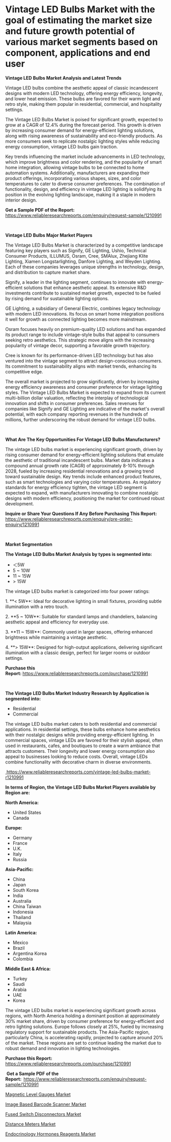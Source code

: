 <p><h1>Vintage LED Bulbs Market with the goal of estimating the market size and future growth potential of various market segments based on component, applications and end user</h1></p><p><strong>Vintage LED Bulbs Market Analysis and Latest Trends</strong></p>
<p><p>Vintage LED bulbs combine the aesthetic appeal of classic incandescent designs with modern LED technology, offering energy efficiency, longevity, and lower heat emission. These bulbs are favored for their warm light and retro style, making them popular in residential, commercial, and hospitality settings. </p><p>The Vintage LED Bulbs Market is poised for significant growth, expected to grow at a CAGR of 12.4% during the forecast period. This growth is driven by increasing consumer demand for energy-efficient lighting solutions, along with rising awareness of sustainability and eco-friendly products. As more consumers seek to replicate nostalgic lighting styles while reducing energy consumption, vintage LED bulbs gain traction.</p><p>Key trends influencing the market include advancements in LED technology, which improve brightness and color rendering, and the popularity of smart home integration, allowing vintage bulbs to be connected to home automation systems. Additionally, manufacturers are expanding their product offerings, incorporating various shapes, sizes, and color temperatures to cater to diverse consumer preferences. The combination of functionality, design, and efficiency in vintage LED lighting is solidifying its position in the evolving lighting landscape, making it a staple in modern interior design.</p></p>
<p><strong>Get a Sample PDF of the Report:&nbsp;</strong> <a href="https://www.reliableresearchreports.com/enquiry/request-sample/1210991?utm_campaign=34&utm_medium=2&utm_source=Github&utm_content=ia&utm_term=16122024&utm_id=vintage-led-bulbs">https://www.reliableresearchreports.com/enquiry/request-sample/1210991</a></p>
<p>&nbsp;</p>
<p><strong>Vintage LED Bulbs Major Market Players</strong></p>
<p><p>The Vintage LED Bulbs Market is characterized by a competitive landscape featuring key players such as Signify, GE Lighting, Ushio, Technical Consumer Products, ILLUMUS, Osram, Cree, SMAlux, Zhejiang Klite Lighting, Xiamen Longstarlighting, Danfore Lighting, and Weyden Lighting. Each of these companies leverages unique strengths in technology, design, and distribution to capture market share.</p><p>Signify, a leader in the lighting segment, continues to innovate with energy-efficient solutions that enhance aesthetic appeal. Its extensive R&D investments contribute to sustained market growth, expected to be fueled by rising demand for sustainable lighting options.</p><p>GE Lighting, a subsidiary of General Electric, combines legacy technology with modern LED innovations. Its focus on smart home integration positions it well for growth as connected lighting becomes more mainstream.</p><p>Osram focuses heavily on premium-quality LED solutions and has expanded its product range to include vintage-style bulbs that appeal to consumers seeking retro aesthetics. This strategic move aligns with the increasing popularity of vintage decor, supporting a favorable growth trajectory.</p><p>Cree is known for its performance-driven LED technology but has also ventured into the vintage segment to attract design-conscious consumers. Its commitment to sustainability aligns with market trends, enhancing its competitive edge.</p><p>The overall market is projected to grow significantly, driven by increasing energy efficiency awareness and consumer preference for vintage lighting styles. The Vintage LED Bulbs Market is expected to expand from its current multi-billion dollar valuation, reflecting the interplay of technological innovation and shifts in consumer preferences. Sales revenues for companies like Signify and GE Lighting are indicative of the market's overall potential, with each company reporting revenues in the hundreds of millions, further underscoring the robust demand for vintage LED bulbs.</p></p>
<p>&nbsp;</p>
<p><strong>What Are The Key Opportunities For Vintage LED Bulbs Manufacturers?</strong></p>
<p><p>The vintage LED bulbs market is experiencing significant growth, driven by rising consumer demand for energy-efficient lighting solutions that emulate the aesthetic of traditional incandescent bulbs. Market data indicates a compound annual growth rate (CAGR) of approximately 8-10% through 2028, fueled by increasing residential renovations and a growing trend toward sustainable design. Key trends include enhanced product features, such as smart technologies and varying color temperatures. As regulatory standards for energy efficiency tighten, the vintage LED segment is expected to expand, with manufacturers innovating to combine nostalgic designs with modern efficiency, positioning the market for continued robust development.</p></p>
<p><strong>Inquire or Share Your Questions If Any Before Purchasing This Report:</strong> <a href="https://www.reliableresearchreports.com/enquiry/pre-order-enquiry/1210991?utm_campaign=34&utm_medium=2&utm_source=Github&utm_content=ia&utm_term=16122024&utm_id=vintage-led-bulbs">https://www.reliableresearchreports.com/enquiry/pre-order-enquiry/1210991</a></p>
<p>&nbsp;</p>
<p><strong>Market Segmentation</strong></p>
<p><strong>The Vintage LED Bulbs Market Analysis by types is segmented into:</strong></p>
<p><ul><li>＜5W</li><li>5 ~ 10W</li><li>11 ~ 15W</li><li>> 15W</li></ul></p>
<p><p>The vintage LED bulbs market is categorized into four power ratings: </p><p>1. **< 5W**: Ideal for decorative lighting in small fixtures, providing subtle illumination with a retro touch.</p><p>2. **5 ~ 10W**: Suitable for standard lamps and chandeliers, balancing aesthetic appeal and efficiency for everyday use.</p><p>3. **11 ~ 15W**: Commonly used in larger spaces, offering enhanced brightness while maintaining a vintage aesthetic.</p><p>4. **> 15W**: Designed for high-output applications, delivering significant illumination with a classic design, perfect for larger rooms or outdoor settings.</p></p>
<p><strong>Purchase this Report:&nbsp;</strong><a href="https://www.reliableresearchreports.com/purchase/1210991?utm_campaign=34&utm_medium=2&utm_source=Github&utm_content=ia&utm_term=16122024&utm_id=vintage-led-bulbs">https://www.reliableresearchreports.com/purchase/1210991</a></p>
<p>&nbsp;</p>
<p><strong>The Vintage LED Bulbs Market Industry Research by Application is segmented into:</strong></p>
<p><ul><li>Residential</li><li>Commercial</li></ul></p>
<p><p>The vintage LED bulbs market caters to both residential and commercial applications. In residential settings, these bulbs enhance home aesthetics with their nostalgic designs while providing energy-efficient lighting. In commercial spaces, vintage LEDs are favored for their stylish appeal, often used in restaurants, cafes, and boutiques to create a warm ambiance that attracts customers. Their longevity and lower energy consumption also appeal to businesses looking to reduce costs. Overall, vintage LEDs combine functionality with decorative charm in diverse environments.</p></p>
<p><a href="https://www.reliableresearchreports.com/vintage-led-bulbs-market-r1210991?utm_campaign=34&utm_medium=2&utm_source=Github&utm_content=ia&utm_term=16122024&utm_id=vintage-led-bulbs">&nbsp;https://www.reliableresearchreports.com/vintage-led-bulbs-market-r1210991</a></p>
<p><strong>In terms of Region, the Vintage LED Bulbs Market Players available by Region are:</strong></p>
<p>
    <p> <strong> North America: </strong>
        <ul>
            <li>United States</li>
            <li>Canada</li>
        </ul>
        </p> 
    <p> <strong> Europe: </strong>
        <ul>
            <li>Germany</li>
            <li>France</li>
            <li>U.K.</li>
            <li>Italy</li>
            <li>Russia</li>
        </ul>
        </p> 
    <p> <strong> Asia-Pacific: </strong>
        <ul>
            <li>China</li>
            <li>Japan</li>
            <li>South Korea</li>
            <li>India</li>
            <li>Australia</li>
            <li>China Taiwan</li>
            <li>Indonesia</li>
            <li>Thailand</li>
            <li>Malaysia</li>
        </ul>
        </p> 
    <p> <strong> Latin America: </strong>
        <ul>
            <li>Mexico</li>
            <li>Brazil</li>
            <li>Argentina Korea</li>
            <li>Colombia</li>
        </ul>
        </p> 
    <p> <strong> Middle East & Africa: </strong>
        <ul>
            <li>Turkey</li>
            <li>Saudi</li>
            <li>Arabia</li>
            <li>UAE</li>
            <li>Korea</li>
        </ul>
    </p>
    </p>
<p><p>The vintage LED bulbs market is experiencing significant growth across regions, with North America holding a dominant position at approximately 30% market share, driven by consumer preference for energy-efficient and retro lighting solutions. Europe follows closely at 25%, fueled by increasing regulatory support for sustainable products. The Asia-Pacific region, particularly China, is accelerating rapidly, projected to capture around 20% of the market. These regions are set to continue leading the market due to robust demand and innovation in lighting technologies.</p></p>
<p><strong>Purchase this Report: </strong><a href="https://www.reliableresearchreports.com/purchase/1210991?utm_campaign=34&utm_medium=2&utm_source=Github&utm_content=ia&utm_term=16122024&utm_id=vintage-led-bulbs">https://www.reliableresearchreports.com/purchase/1210991</a></p>
<p>&nbsp;<strong>Get a Sample PDF of the Report:&nbsp;&nbsp;</strong><a href="https://www.reliableresearchreports.com/enquiry/request-sample/1210991?utm_campaign=34&utm_medium=2&utm_source=Github&utm_content=ia&utm_term=16122024&utm_id=vintage-led-bulbs">https://www.reliableresearchreports.com/enquiry/request-sample/1210991</a></p>
<p><strong></strong></p>
<p><p><a href="https://www.linkedin.com/pulse/thorough-examination-global-magnetic-level-gauges-market-size-qhetf?utm_campaign=34&utm_medium=2&utm_source=Github&utm_content=ia&utm_term=16122024&utm_id=vintage-led-bulbs">Magnetic Level Gauges Market</a></p><p><a href="https://github.com/arvelm4nthig/Market-Research-Report-List-1/blob/main/image-based-barcode-scanner-market.md?utm_campaign=34&utm_medium=2&utm_source=Github&utm_content=ia&utm_term=16122024&utm_id=vintage-led-bulbs">Image Based Barcode Scanner Market</a></p><p><a href="https://www.linkedin.com/pulse/global-fused-switch-disconnectors-market-forecast-2024-2031-n6asf?utm_campaign=34&utm_medium=2&utm_source=Github&utm_content=ia&utm_term=16122024&utm_id=vintage-led-bulbs">Fused Switch Disconnectors Market</a></p><p><a href="https://www.linkedin.com/pulse/distance-meters-market-research-sales-establishments-employment-gsqzf?utm_campaign=34&utm_medium=2&utm_source=Github&utm_content=ia&utm_term=16122024&utm_id=vintage-led-bulbs">Distance Meters Market</a></p><p><a href="https://github.com/AlisaRowe24/Market-Research-Report-List-1/blob/main/endocrinology-hormones-reagents-market.md?utm_campaign=34&utm_medium=2&utm_source=Github&utm_content=ia&utm_term=16122024&utm_id=vintage-led-bulbs">Endocrinology Hormones Reagents Market</a></p></p>